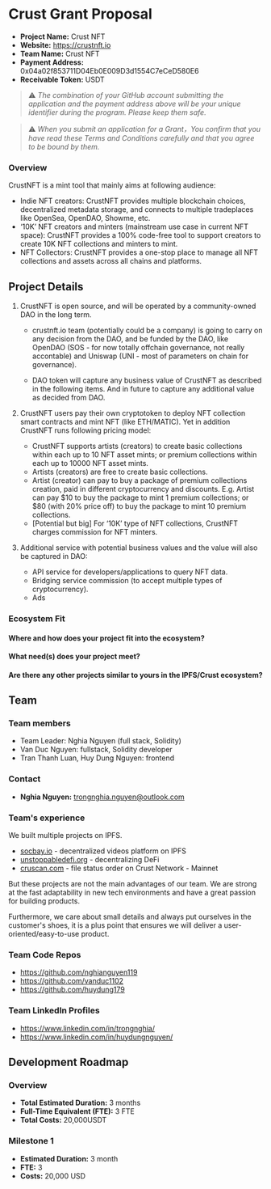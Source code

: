 # Crust Grant Proposal

- **Project Name:** Crust NFT
- **Website:** https://crustnft.io
- **Team Name:** Crust NFT
- **Payment Address:** 0x04a02f853711D04Eb0E009D3d1554C7eCeD580E6
- **Receivable Token:** USDT

> ⚠️ _The combination of your GitHub account submitting the application and the payment address above will be your unique identifier during the program. Please keep them safe._

> ⚠️ _When you submit an application for a Grant，You confirm that you have read these Terms and Conditions carefully and that you agree to be bound by them._

### Overview

CrustNFT is a mint tool that mainly aims at following audience:

- Indie NFT creators: CrustNFT provides multiple blockchain choices, decentralized metadata storage, and connects to multiple tradeplaces like OpenSea, OpenDAO, Showme, etc.
- ‘10K’ NFT creators and minters (mainstream use case in current NFT space): CrustNFT provides a 100% code-free tool to support creators to create 10K NFT collections and minters to mint.
- NFT Collectors: CrustNFT provides a one-stop place to manage all NFT collections and assets across all chains and platforms.

## Project Details

1. CrustNFT is open source, and will be operated by a community-owned DAO in the long term.

    - crustnft.io team (potentially could be a company) is going to carry on any decision from the DAO, and be funded by the DAO, like OpenDAO (SOS - for now totally offchain governance, not really accontable) and Uniswap (UNI - most of parameters on chain for governance).

    - DAO token will capture any business value of CrustNFT as described in the following items. And in future to capture any additional value as decided from DAO.

2. CrustNFT users pay their own cryptotoken to deploy NFT collection smart contracts and mint NFT (like ETH/MATIC). Yet in addition CrustNFT runs following pricing model:

    - CrustNFT supports artists (creators) to create basic collections within each up to 10 NFT asset mints; or premium collections within each up to 10000 NFT asset mints.
    - Artists (creators) are free to create basic collections.
    - Artist (creator) can pay to buy a package of premium collections creation, paid in different cryptocurrency and discounts. E.g. Artist can pay $10 to buy the package to mint 1 premium collections; or $80 (with 20% price off) to buy the package to mint 10 premium collections.
    - [Potential but big] For ‘10K’ type of NFT collections, CrustNFT charges commission for NFT minters.

3. Additional service with potential business values and the value will also be captured in DAO:
    - API service for developers/applications to query NFT data.
    - Bridging service commission (to accept multiple types of cryptocurrency).
    - Ads

### Ecosystem Fit

#### Where and how does your project fit into the ecosystem?

#### What need(s) does your project meet?

#### Are there any other projects similar to yours in the IPFS/Crust ecosystem?

## Team

### Team members

- Team Leader: Nghia Nguyen (full stack, Solidity)
- Van Duc Nguyen: fullstack, Solidity developer
- Tran Thanh Luan, Huy Dung Nguyen: frontend

### Contact

- **Nghia Nguyen:** trongnghia.nguyen@outlook.com

### Team's experience

We built multiple projects on IPFS.

- [socbay.io](https://socbay.io) - decentralized videos platform on IPFS
- [unstoppabledefi.org](https://unstoppabledefi.org) - decentralizing DeFi
- [cruscan.com](https://cruscan.com) - file status order on Crust Network - Mainnet

But these projects are not the main advantages of our team. We are strong at the fast adaptability in new tech environments and have a great passion for building products.

Furthermore, we care about small details and always put ourselves in the customer's shoes, it is a plus point that ensures we will deliver a user-oriented/easy-to-use product.

### Team Code Repos

- https://github.com/nghianguyen119
- https://github.com/vanduc1102
- https://github.com/huydung179

### Team LinkedIn Profiles  

- https://www.linkedin.com/in/trongnghia/
- https://www.linkedin.com/in/huydungnguyen/

## Development Roadmap

### Overview

- **Total Estimated Duration:** 3 months
- **Full-Time Equivalent (FTE):** 3 FTE
- **Total Costs:** 20,000USDT

### Milestone 1

- **Estimated Duration:** 3 month
- **FTE:** 3
- **Costs:** 20,000 USD
